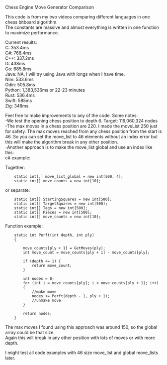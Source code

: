Chess Engine Move Generator Comparison

This code is from my two videos comparing different languages in one chess bitboard algorithm.  
The constants are massive and almost everything is written in one function to maximize performance.  

Current results:  
C: 353.4ms  
C#: 768.4ms  
C++: 337.2ms  
D: 438ms  
Go: 685.8ms  
Java: NA, I will try using Java with longs when I have time.  
Nim: 533.6ms  
Odin: 505.8ms  
Python: 1,383,536ms or 22-23 minutes  
Rust: 536.4ms  
Swift: 585ms  
Zig: 348ms  
  
Feel free to make improvements to any of the code. Some notes:  
-We test the opening chess position to depth 6. Target: 119,060,324 nodes  
-The max moves in a chess position are 220. I made the moveList 250 just for safety. The max moves reached from any chess position 
from the start is 46. So you can set the move_list to 46 elements without an index error but this will make the algorithm break 
in any other position.  
-Another approach is to make the move_list global and use an index like this:  
c# example:  
  
Together:  

        static int[,] move_list_global = new int[500, 4];
        static int[] move_counts = new int[10];

or separate:  
      
        static int[] StartingSquares = new int[500];
        static int[] TargetSquares = new int[500];
        static int[] Tags = new int[500];
        static int[] Pieces = new int[500];
        static int[] move_counts = new int[10];

Function example:  

        static int Perft(int depth, int ply)
        {

            move_counts[ply + 1] = GetMoves(ply);
            int move_count = move_counts[ply + 1] - move_counts[ply];

            if (depth <= 1) {
                return move_count;
            }

            int nodes = 0;
            for (int i = move_counts[ply]; i < move_counts[ply + 1]; i++)
            {
                //make move
                nodes += Perft(depth - 1, ply + 1);
                //unmake move
            }

            return nodes;
        }

  The max moves I found using this approach was around 150, so the global array could be that size.  
  Again this will break in any other position with lots of moves or with more depth.  

  I might test all code examples with 46 size move_list and global move_lists later.  
